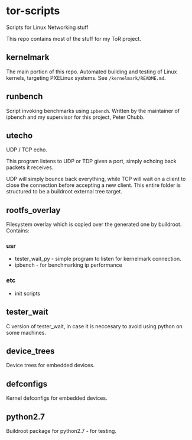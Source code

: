 # tor-scripts
Scripts for Linux Networking stuff

This repo contains most of the stuff for my ToR project.

## kernelmark

The main portion of this repo. Automated building and testing of Linux kernels, targeting PXELinux systems. See `/kernelmark/README.md`.

## runbench

Script invoking benchmarks using `ipbench`. Written by the maintainer of ipbench and my supervisor for this project, Peter Chubb.

## utecho

UDP / TCP echo.

This program listens to UDP or TDP given a port, simply echoing back packets it receives. 

UDP will simply bounce back everything, while TCP will wait on a client to close the connection before accepting a new client.
This entire folder is structured to be a buildroot external tree target.

## rootfs_overlay

Filesystem overlay which is copied over the generated one by buildroot. Contains:

### usr
* tester_wait_py - simple program to listen for kernelmark connection.
* ipbench - for benchmarking ip performance

### etc
* init scripts

## tester_wait

C version of tester_wait, in case it is neccesary to avoid using python on some machines.

## device_trees

Device trees for embedded devices.

## defconfigs

Kernel defconfigs for embedded devices.

## python2.7

Buildroot package for python2.7 - for testing.